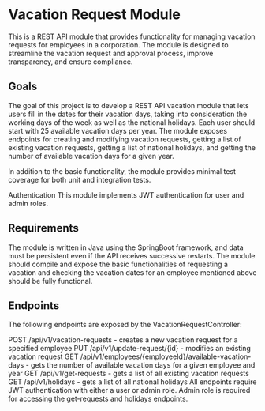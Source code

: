 # Vacation Request Module
This is a REST API module that provides functionality for managing vacation requests for employees in a corporation. The module is designed to streamline the vacation request and approval process, improve transparency, and ensure compliance.

## Goals
The goal of this project is to develop a REST API vacation module that lets users fill in the dates for their vacation days, taking into consideration the working days of the week as well as the national holidays. Each user should start with 25 available vacation days per year. The module exposes endpoints for creating and modifying vacation requests, getting a list of existing vacation requests, getting a list of national holidays, and getting the number of available vacation days for a given year.

In addition to the basic functionality, the module provides minimal test coverage for both unit and integration tests.

Authentication
This module implements JWT authentication for user and admin roles.

## Requirements
The module is written in Java using the SpringBoot framework, and data must be persistent even if the API receives successive restarts. The module should compile and expose the basic functionalities of requesting a vacation and checking the vacation dates for an employee mentioned above should be fully functional.

## Endpoints
The following endpoints are exposed by the VacationRequestController:

POST /api/v1/vacation-requests - creates a new vacation request for a specified employee
PUT /api/v1/update-request/{id} - modifies an existing vacation request
GET /api/v1/employees/{employeeId}/available-vacation-days - gets the number of available vacation days for a given employee and year
GET /api/v1/get-requests - gets a list of all existing vacation requests
GET /api/v1/holidays - gets a list of all national holidays
All endpoints require JWT authentication with either a user or admin role. Admin role is required for accessing the get-requests and holidays endpoints.
